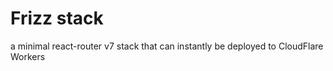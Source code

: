 # Frizz stack

a minimal react-router v7 stack that can instantly be deployed to CloudFlare Workers
